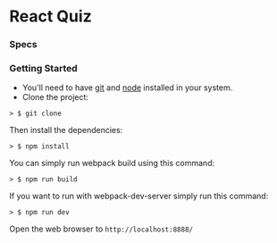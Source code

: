 # React Quiz

### Specs

### Getting Started

* You'll need to have [git](https://git-scm.com/) and [node](https://nodejs.org/en/) installed in your system.
* Clone the project:

```
> $ git clone
```

Then install the dependencies:

```
> $ npm install
```

You can simply run webpack build using this command:

```
> $ npm run build
```

If you want to run with webpack-dev-server simply run this command:

```
> $ npm run dev
```

Open the web browser to `http://localhost:8888/`
